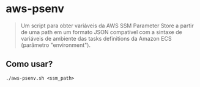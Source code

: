 # aws-psenv

> Um script para obter variáveis da AWS SSM Parameter Store a partir de uma path em um formato JSON compatível com a sintaxe de variáveis de ambiente das tasks definitions da Amazon ECS (parâmetro "environment").

## Como usar?

```
./aws-psenv.sh <ssm_path>
```
